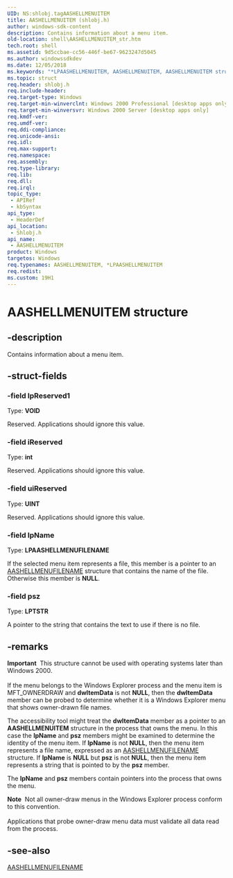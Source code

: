 ```yaml
---
UID: NS:shlobj.tagAASHELLMENUITEM
title: AASHELLMENUITEM (shlobj.h)
author: windows-sdk-content
description: Contains information about a menu item.
old-location: shell\AASHELLMENUITEM_str.htm
tech.root: shell
ms.assetid: 9d5ccbae-cc56-446f-be67-9623247d5045
ms.author: windowssdkdev
ms.date: 12/05/2018
ms.keywords: "*LPAASHELLMENUITEM, AASHELLMENUITEM, AASHELLMENUITEM structure [Windows Shell], LPAASHELLMENUITEM, LPAASHELLMENUITEM structure pointer [Windows Shell], _win32_AASHELLMENUITEM_str, shell.AASHELLMENUITEM_str, shlobj/AASHELLMENUITEM, shlobj/LPAASHELLMENUITEM"
ms.topic: struct
req.header: shlobj.h
req.include-header: 
req.target-type: Windows
req.target-min-winverclnt: Windows 2000 Professional [desktop apps only]
req.target-min-winversvr: Windows 2000 Server [desktop apps only]
req.kmdf-ver: 
req.umdf-ver: 
req.ddi-compliance: 
req.unicode-ansi: 
req.idl: 
req.max-support: 
req.namespace: 
req.assembly: 
req.type-library: 
req.lib: 
req.dll: 
req.irql: 
topic_type:
 - APIRef
 - kbSyntax
api_type:
 - HeaderDef
api_location:
 - Shlobj.h
api_name:
 - AASHELLMENUITEM
product: Windows
targetos: Windows
req.typenames: AASHELLMENUITEM, *LPAASHELLMENUITEM
req.redist: 
ms.custom: 19H1
---
```


# AASHELLMENUITEM structure


## -description


Contains information about a menu item.


## -struct-fields




### -field lpReserved1

Type: <b>VOID</b>

Reserved. Applications should ignore this value.


### -field iReserved

Type: <b>int</b>

Reserved. Applications should ignore this value.


### -field uiReserved

Type: <b>UINT</b>

Reserved. Applications should ignore this value.


### -field lpName

Type: <b>LPAASHELLMENUFILENAME</b>

If the selected menu item represents a file, this member is a pointer to an <a href="https://msdn.microsoft.com/f84e837f-61b0-4df4-9ff7-dc2d3d898d99">AASHELLMENUFILENAME</a> structure that contains the name of the file. Otherwise this member is <b>NULL</b>.


### -field psz

Type: <b>LPTSTR</b>

A pointer to the string that contains the text to use if there is no file.


## -remarks



<div class="alert"><b>Important</b>  This structure cannot be used with operating systems later than Windows 2000.</div>
<div> </div>
If the menu belongs to the Windows Explorer process and the menu item is MFT_OWNERDRAW and <b>dwItemData</b> is not <b>NULL</b>, then the <b>dwItemData</b> member can be probed to determine whether it is a Windows Explorer menu that shows owner-drawn file names.

The accessibility tool might treat the <b>dwItemData</b> member as a pointer to an <b>AASHELLMENUITEM</b> structure in the process that owns the menu. In this case the <b>lpName</b> and <b>psz</b> members might be examined to determine the identity of the menu item. If <b>lpName</b> is not <b>NULL</b>, then the menu item represents a file name, expressed as an <a href="https://msdn.microsoft.com/f84e837f-61b0-4df4-9ff7-dc2d3d898d99">AASHELLMENUFILENAME</a> structure. If <b>lpName</b> is <b>NULL</b> but <b>psz</b> is not <b>NULL</b>, then the menu item represents a string that is pointed to by the <b>psz</b> member.

The <b>lpName</b> and <b>psz</b> members contain pointers into the process that owns the menu.

<div class="alert"><b>Note</b>  Not all owner-draw menus in the Windows Explorer process conform to this convention.</div>
<div> </div>
Applications that probe owner-draw menu data must validate all data read from the process.




## -see-also




<a href="https://msdn.microsoft.com/f84e837f-61b0-4df4-9ff7-dc2d3d898d99">AASHELLMENUFILENAME</a>
 

 

